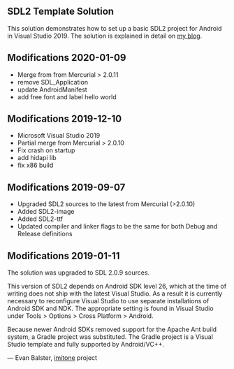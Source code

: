 SDL2 Template Solution
----------------------

This solution demonstrates how to set up a basic SDL2 project for Android in Visual Studio 2019. The solution is explained in detail on [my blog](http://trederia.blogspot.com/2017/03/building-sdl2-for-android-with-visual.html).

## Modifications 2020-01-09

- Merge from from Mercurial > 2.0.11
- remove SDL_Application
- update AndroidManifest
- add free font and label hello world

## Modifications 2019-12-10

- Microsoft Visual Studio 2019
- Partial merge from Mercurial > 2.0.10
- Fix crash on startup
- add hidapi lib
- fix x86 build

## Modifications 2019-09-07

- Upgraded SDL2 sources to the latest from Mercurial (>2.0.10)
- Added SDL2-image
- Added SDL2-ttf
- Updated compiler and linker flags to be the same for both Debug and Release definitions

## Modifications 2019-01-11

The solution was upgraded to SDL 2.0.9 sources.

This version of SDL2 depends on Android SDK level 26, which at the time of writing does not ship with the latest Visual Studio.  As a result it is currently necessary to reconfigure Visual Studio to use separate installations of Android SDK and NDK.  The appropriate setting is found in Visual Studio under Tools > Options > Cross Platform > Android.

Because newer Android SDKs removed support for the Apache Ant build system, a Gradle project was substituted.  The Gradle project is a Visual Studio template and fully supported by Android/VC++.

— Evan Balster, [imitone](https://imitone.com) project
